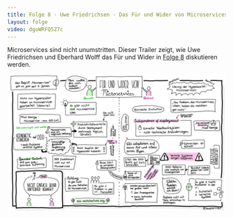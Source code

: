 ```yaml
---
title: Folge 8 - Uwe Friedrichsen - Das Für und Wider von Microservices
layout: folge
video: dgoWRFQ5Z7c
---
```


Microservices sind nicht unumstritten. Dieser Trailer zeigt, wie Uwe
Friedrichsen und Eberhard Wolff das Für und Wider in [Folge
8](folge8.html) diskutieren werden.

![Sketchnote](folge8.jpg "Sketchnote")
